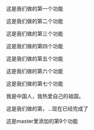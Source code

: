 这是我们做的第一个功能

这是我们做的第二个功能

这是我们做的第三个功能

这是我们做的第四个功能

这是我们做的第五个功能

这是我们做的第六个功能

这是我们做的第七个功能

我是中国人，我热爱自己的祖国。

这是我们做的第，...现在已经完成了

这是master里添加的第9个功能

